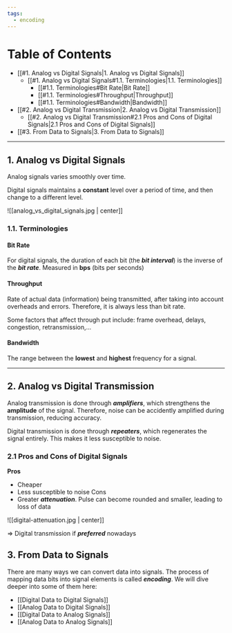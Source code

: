 ```yaml
---
tags:
  - encoding
---
```

# Table of Contents

- [[#1. Analog vs Digital Signals|1. Analog vs Digital Signals]]
	- [[#1. Analog vs Digital Signals#1.1. Terminologies|1.1. Terminologies]]
		- [[#1.1. Terminologies#Bit Rate|Bit Rate]]
		- [[#1.1. Terminologies#Throughput|Throughput]]
		- [[#1.1. Terminologies#Bandwidth|Bandwidth]]
- [[#2. Analog vs Digital Transmission|2. Analog vs Digital Transmission]]
	- [[#2. Analog vs Digital Transmission#2.1 Pros and Cons of Digital Signals|2.1 Pros and Cons of Digital Signals]]
- [[#3. From Data to Signals|3. From Data to Signals]]

---
## 1. Analog vs Digital Signals

Analog signals varies smoothly over time.

Digital signals maintains a **constant** level over a period of time, and then change to a different level.

![[analog_vs_digital_signals.jpg | center]]

### 1.1. Terminologies

#### Bit Rate
For digital signals, the duration of each bit (the ***bit interval***) is the inverse of the ***bit rate***. Measured in **bps** (bits per seconds)

#### Throughput
Rate of actual data (information) being transmitted, after taking into account overheads and errors. Therefore, it is always less than bit rate.

Some factors that affect through put include: frame overhead, delays, congestion, retransmission,...
#### Bandwidth
The range between the **lowest** and **highest** frequency for a signal.

---
## 2. Analog vs Digital Transmission

Analog transmission is done through ***amplifiers***, which strengthens the **amplitude** of the signal. Therefore, noise can be accidently amplified during transmission, reducing accuracy.

Digital transmission is done through ***repeaters***, which regenerates the signal entirely. This makes it less susceptible to noise. 

### 2.1 Pros and Cons of Digital Signals

**Pros**
- Cheaper
- Less susceptible to noise
Cons
- Greater ***attenuation***. Pulse can become rounded and smaller, leading to loss of data

![[digital-attenuation.jpg | center]]

=> Digital transmission if ***preferred*** nowadays

## 3. From Data to Signals

There are many ways we can convert data into signals. The process of mapping data bits into signal elements is called ***encoding***. We will dive deeper into some of them here:

- [[Digital Data to Digital Signals]]
- [[Analog Data to Digital Signals]]
- [[Digital Data to Analog Signals]]
- [[Analog Data to Analog Signals]]